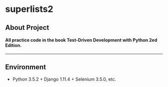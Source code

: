 # superlists2
## About Project
#### All practice code in the book Test-Driven Development with Python 2ed Edition.

---

## Environment
* Python 3.5.2 + Django 1.11.4 + Selenium 3.5.0, etc.